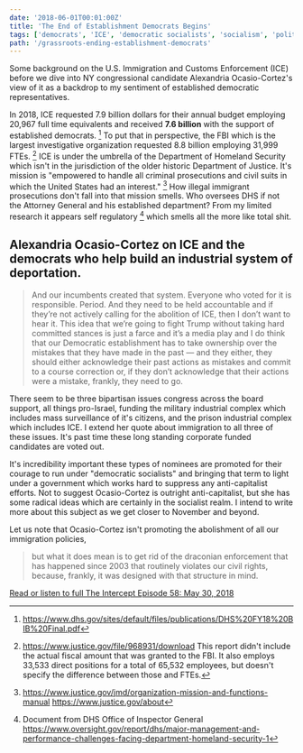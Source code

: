 ```yaml
---
date: '2018-06-01T00:01:00Z'
title: 'The End of Establishment Democrats Begins'
tags: ['democrats', 'ICE', 'democratic socialists', 'socialism', 'politics']
path: '/grassroots-ending-establishment-democrats'
---
```


Some background on the U.S. Immigration and Customs Enforcement (ICE) before we dive into NY congressional candidate Alexandria Ocasio-Cortez's view of it as a backdrop to my sentiment of established democratic representatives.

In 2018, ICE requested 7.9 billion dollars for their annual budget employing 20,967 full time equivalents and received **7.6 billion** with the support of established democrats. [^1] To put that in perspective, the FBI which is the largest investigative organization requested 8.8 billion employing 31,999 FTEs. [^2] ICE is under the umbrella of the Department of Homeland Security which isn't in the jurisdiction of the older historic Department of Justice. It's mission is "empowered to handle all criminal prosecutions and civil suits in which the United States had an interest." [^3] How illegal immigrant prosecutions don't fall into that mission smells. Who oversees DHS if not the Attorney General and his established department? From my limited research it appears self regulatory [^4] which smells all the more like total shit.

## Alexandria Ocasio-Cortez on ICE and the democrats who help build an industrial system of deportation.

> And our incumbents created that system. Everyone who voted for it is responsible. Period. And they need to be held accountable and if they’re not actively calling for the abolition of ICE, then I don’t want to hear it. This idea that we’re going to fight Trump without taking hard committed stances is just a farce and it’s a media play and I do think that our Democratic establishment has to take ownership over the mistakes that they have made in the past — and they either, they should either acknowledge their past actions as mistakes and commit to a course correction or, if they don’t acknowledge that their actions were a mistake, frankly, they need to go.

There seem to be three bipartisan issues congress across the board support, all things pro-Israel, funding the military industrial complex which includes mass surveillance of it's citizens, and the prison industrial complex which includes ICE. I extend her quote about immigration to all three of these issues. It's past time these long standing corporate funded candidates are voted out.

It's incredibility important these types of nominees are promoted for their courage to run under "democratic socialists" and bringing that term to light under a government which works hard to suppress any anti-capitalist efforts. Not to suggest Ocasio-Cortez is outright anti-capitalist, but she has some radical ideas which are certainly in the socialist realm. I intend to write more about this subject as we get closer to November and beyond.

Let us note that Ocasio-Cortez isn't promoting the abolishment of all our immigration policies,

> but what it does mean is to get rid of the draconian enforcement that has happened since 2003 that routinely violates our civil rights, because, frankly, it was designed with that structure in mind.

[Read or listen to full The Intercept Episode 58: May 30, 2018](https://theintercept.com/2018/05/30/white-fear-as-the-gop-veers-toward-fascism-establishment-democrats-face-a-grassroots-insurgency/)

[^1]: https://www.dhs.gov/sites/default/files/publications/DHS%20FY18%20BIB%20Final.pdf
[^2]: https://www.justice.gov/file/968931/download This report didn't include the actual fiscal amount that was granted to the FBI. It also employs 33,533 direct positions for a total of 65,532 employees, but doesn't specify the difference between those and FTEs.
[^3]: https://www.justice.gov/jmd/organization-mission-and-functions-manual https://www.justice.gov/about
[^4]: Document from DHS Office of Inspector General https://www.oversight.gov/report/dhs/major-management-and-performance-challenges-facing-department-homeland-security-1
